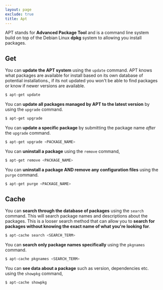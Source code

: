 ```yaml
---
layout: page
exclude: true
title: Apt
---
```


APT stands for **Advanced Package Tool** and is a command line system build on top of the Debian Linux **dpkg** system to allowing you install packages.

## Get

You can **update the APT system** using the `update` command. APT knows what packages are available for install based on its own database of potential installations., if its not updated you won't be able to find packages or know if newer versions are available.
```bash
$ apt-get update
```

You can **update all packages managed by APT to the latest version** by using the `upgrade` command.
```bash
$ apt-get upgrade
```

You can **update a specific package** by submitting the package name *after* the `upgrade` command.
```bash
$ apt-get upgrade <PACKAGE_NAME>
```

You can **uninstall a package** using the `remove` command,
```bash
$ apt-get remove <PACKAGE_NAME>
```

You can **uninstall a package AND remove any configuration files** using the `purge` command.
```bash
$ apt-get purge <PACKAGE_NAME>
```

## Cache

You can **search through the database of packages** using the `search` command. This will search package names and descriptions about the packages. This is a looser search method that can allow you to **search for packages without knowing the exact name of what you're looking for**.
```bash
$ apt-cache search <SEARCH_TERM>
```

You can **search only package names specifically** using the `pkgnames` command.
```bash
$ apt-cache pkgnames <SEARCH_TERM>
```

You can **see data about a package** such as version, dependencies etc. using the `showpkg` command,
```bash
$ apt-cache showpkg
```


<!--stackedit_data:
eyJoaXN0b3J5IjpbMTE3Njg2Mzc2OSwtOTE2NTU3MzY1LC03OT
g1MDQ2NzUsMTY1NTU1MzE4NF19
-->